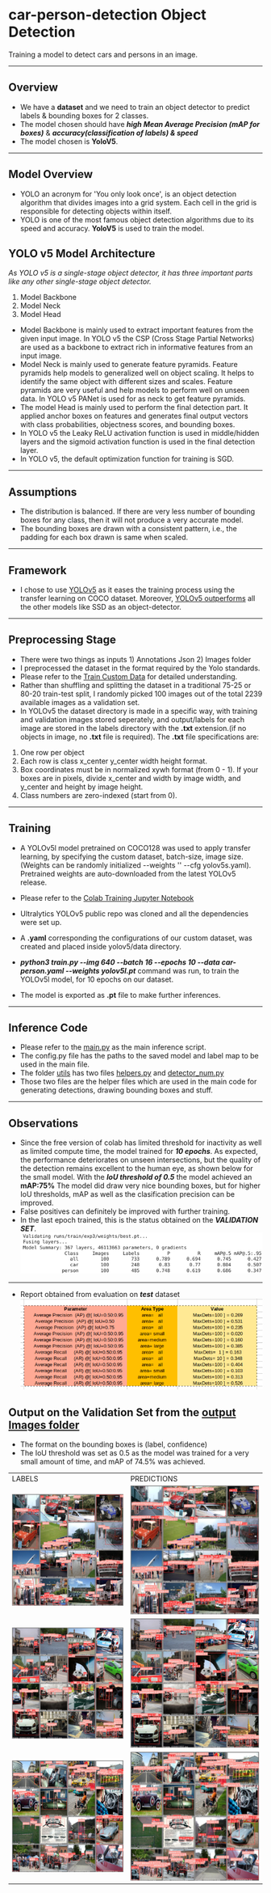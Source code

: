 # car-person-detection Object Detection

Training a model to detect cars and persons in an image. 

--------------------------------------------------------------------------------------------

## Overview
* We have a **dataset** and we need to train an object detector to predict labels & bounding boxes for 2 classes.
* The model chosen should have ***high Mean Average Precision (mAP for boxes)*** & ***accuracy(classification of labels) & speed***
* The model chosen is **YoloV5**.

--------------------------------------------------------------------------------------------

## Model Overview
* YOLO an acronym for 'You only look once', is an object detection algorithm that divides images into a grid system. Each cell in the grid is responsible for detecting objects within itself.
* YOLO is one of the most famous object detection algorithms due to its speed and accuracy. **YoloV5** is used to train the model.

## YOLO v5 Model Architecture
*As YOLO v5 is a single-stage object detector, it has three important parts like any other single-stage object detector.*
1. Model Backbone
2. Model Neck
3. Model Head

* Model Backbone is mainly used to extract important features from the given input image. In YOLO v5 the CSP (Cross Stage Partial Networks) are used as a backbone to extract rich in informative features from an input image.
* Model Neck is mainly used to generate feature pyramids. Feature pyramids help models to generalized well on object scaling. It helps to identify the same object with different sizes and scales. Feature pyramids are very useful and help models to perform well on unseen data. In YOLO v5 PANet is used for as neck to get feature pyramids.
* The model Head is mainly used to perform the final detection part. It applied anchor boxes on features and generates final output vectors with class probabilities, objectness scores, and bounding boxes.
* In YOLO v5 the Leaky ReLU activation function is used in middle/hidden layers and the sigmoid activation function is used in the final detection layer.
* In YOLO v5, the default optimization function for training is SGD.

--------------------------------------------------------------------------------------------

## Assumptions
* The distribution is balanced. If there are very less number of bounding boxes for any class, then it will not produce a very accurate model.
* The bounding boxes are drawn with a consistent pattern, i.e., the padding for each box drawn is same when scaled.

--------------------------------------------------------------------------------------------

## Framework
* I chose to use [YOLOv5](https://github.com/ultralytics/yolov5) as it eases the training process using the transfer learning on COCO dataset. Moreover, [YOLOv5 outperforms](https://towardsdatascience.com/detecting-objects-in-urban-scenes-using-yolov5-568bd0a63c7) all the other models like SSD as an object-detector.	

--------------------------------------------------------------------------------------------


## Preprocessing Stage

* There were two things as inputs 1) Annotations Json 2) Images folder
* I preprocessed the dataset in the format required by the Yolo standards.
* Please refer to the [Train Custom Data](https://github.com/ultralytics/yolov5/wiki/Train-Custom-Data) for detailed understanding.
* Rather than shuffling and splitting the dataset in a traditional 75-25 or 80-20 train-test split, I randomly picked 100 images out of the total 2239 available images as a validation set.
* In YOLOv5 the dataset directory is made in a specific way, with training and validation images stored seperately, and output/labels for each image are stored in the labels directory with the **.txt** extension.(if no objects in image, no **.txt** file is required). The **.txt** file specifications are:
1. One row per object
2. Each row is class x_center y_center width height format.
3. Box coordinates must be in normalized xywh format (from 0 - 1). If your boxes are in pixels, divide x_center and width by image width, and y_center and height by image height.
4. Class numbers are zero-indexed (start from 0). 


--------------------------------------------------------------------------------------------

## Training
* A YOLOv5l model pretrained on COCO128 was used to apply transfer learning, by specifying the custom dataset, batch-size, image size. (Weights can be randomly initialized --weights '' --cfg yolov5s.yaml). Pretrained weights are auto-downloaded from the latest YOLOv5 release.

* Please refer to the [Colab Training Jupyter Notebook](https://github.com/ravi0531rp/Object-Detection-Hiring-Challenge/blob/master/Hiring_Challenge_EagleView_2.ipynb)
* Ultralytics YOLOv5 public repo was cloned and all the dependencies were set up.
* A **.yaml** corresponding the configurations of our custom dataset, was created and placed inside yolov5/data directory.
* ***python3 train.py --img 640 --batch 16 --epochs 10 --data car-person.yaml --weights yolov5l.pt*** command was run, to train the YOLOv5l model, for 10 epochs on our dataset.
* The model is exported as **.pt** file to make further inferences.

--------------------------------------------------------------------------------------------

## Inference Code
* Please refer to the [main.py](https://github.com/ravi0531rp/Object-Detection-Hiring-Challenge/blob/master/main.py) as the main inference script. 
* The config.py file has the paths to the saved model and label map to be used in the main file.
* The folder [utils](https://github.com/ravi0531rp/Object-Detection-Hiring-Challenge/tree/master/utils) has two files [helpers.py](https://github.com/ravi0531rp/Object-Detection-Hiring-Challenge/blob/master/utils/Helpers.py) and [detector_num.py](https://github.com/ravi0531rp/Object-Detection-Hiring-Challenge/blob/master/utils/detector_num.py)
* Those two files are the helper files which are used in the main code for generating
  detections, drawing bounding boxes and stuff.

--------------------------------------------------------------------------------------------

## Observations
* Since the free version of colab has limited threshold for inactivity as well as limited compute time, the model trained for ***10 epochs***. As expected, the performance deteriorates on unseen intersections, but the quality of the detection remains excellent to the human eye, as shown below for the small model. With the ***IoU threshold of 0.5*** the model achieved an **mAP:75%** The model did draw very nice bounding boxes, but for higher IoU thresholds, mAP as well as the clasification precision can be improved.
* False positives can definitely be improved with further training.
* In the last epoch trained, this is the status obtained on the ***VALIDATION SET***.<br />
![Im1](https://github.com/keshavgarg139/car-person-detection/blob/main/outputs/Validation%20Set%20Performance.jpeg)

--------------------------------------------------------------------------------------------

* Report obtained from evaluation on ***test*** dataset <br />
![Eval](https://github.com/ravi0531rp/Object-Detection-Hiring-Challenge/blob/master/outputImages/eval.png)

## Output on the Validation Set from the [output Images folder](https://github.com/keshavgarg139/car-person-detection/tree/main/predictions)
* The format on the bounding boxes is (label, confidence)
* The IoU threshold was set as 0.5 as the model was trained for a very small amount of time, and mAP of 74.5% was achieved.
<table border="0">
  <tr>
    <td>LABELS</td>
    <td>PREDICTIONS</td>
  </tr>
 <tr>
    <td>
<img src="https://github.com/keshavgarg139/car-person-detection/blob/main/predictions/val_batch0_labels.jpg"></td>
    <td><img src="https://github.com/keshavgarg139/car-person-detection/blob/main/predictions/val_batch0_pred.jpg"></td>
 </tr>
 <tr>
    <td><img src="https://github.com/keshavgarg139/car-person-detection/blob/main/predictions/val_batch1_labels.jpg"></td>
    <td><img src="https://github.com/keshavgarg139/car-person-detection/blob/main/predictions/val_batch1_pred.jpg"></td>
 </tr>
 <tr>
    <td><img src="https://github.com/keshavgarg139/car-person-detection/blob/main/predictions/val_batch2_labels.jpg"></td>
    <td><img src="https://github.com/keshavgarg139/car-person-detection/blob/main/predictions/val_batch2_pred.jpg"></td>
 </tr>  
</table>
